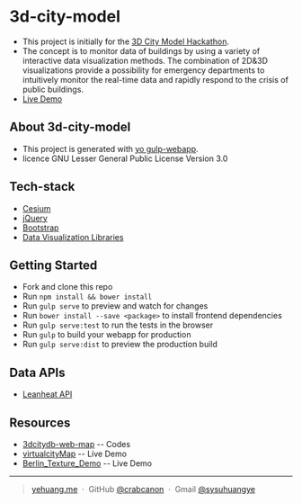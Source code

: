 # 3d-city-model

* This project is initially for the [3D City Model Hackathon](http://3dcitymodelhackathon.com/).
* The concept is to monitor data of buildings by using a variety of interactive data visualization methods. The combination of 2D&3D visualizations provide a possibility for emergency departments to intuitively monitor the real-time data and rapidly respond to the crisis of public buildings.    
* [Live Demo](https://3dcity.firebaseapp.com/)

## About 3d-city-model

* This project is generated with [yo gulp-webapp](https://github.com/yeoman/generator-gulp-webapp).
* licence GNU Lesser General Public License Version 3.0

## Tech-stack

* [Cesium](http://cesiumjs.org/)
* [jQuery](https://jquery.com/)
* [Bootstrap](http://getbootstrap.com/)
* [Data Visualization Libraries](http://selection.datavisualization.ch/)

## Getting Started

- Fork and clone this repo
- Run `npm install && bower install`
- Run `gulp serve` to preview and watch for changes
- Run `bower install --save <package>` to install frontend dependencies
- Run `gulp serve:test` to run the tests in the browser
- Run `gulp` to build your webapp for production
- Run `gulp serve:dist` to preview the production build

## Data APIs

* [Leanheat API](http://54.170.172.31:3000/index.html)

## Resources

* [3dcitydb-web-map](https://github.com/3dcitydb/3dcitydb-web-map) -- Codes
* [virtualcityMap](http://hosting.virtualcitysystems.de/demos/espoo/map/map.html) -- Live Demo
* [Berlin_Texture_Demo](http://www.3dcitydb.net/3dcitydb-web-map/0.92/3dwebclient/index.html?title=Berlin_Texture_Demo) -- Live Demo

---

> [yehuang.me](https://yehuang.me) &nbsp;&middot;&nbsp;
> GitHub [@crabcanon](https://github.com/crabcanon) &nbsp;&middot;&nbsp;
> Gmail [@sysuhuangye](<mailto:sysuhuangye@gmail.com>)



